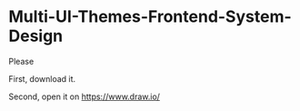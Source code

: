 # Multi-UI-Themes-Frontend-System-Design

Please

First, download it.

Second, open it on https://www.draw.io/
